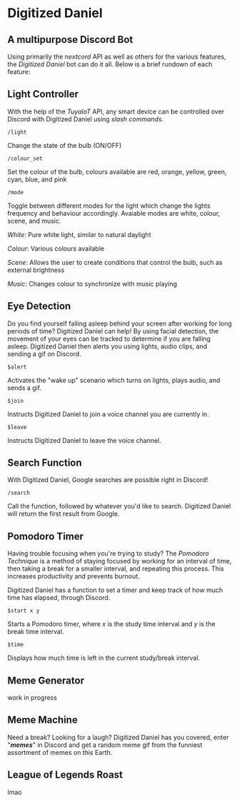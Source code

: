 # **Digitized Daniel**
## A multipurpose Discord Bot

Using primarily the *nextcord* API as well as others for the various features, the *Digitized Daniel* bot can do it all. Below is a brief rundown of each feature:

## **Light Controller**

With the help of the *TuyaIoT* API, any smart device can be controlled over Discord with Digitized Daniel using *slash commands*.
```
/light
``` 
Change the state of the bulb (ON/OFF)
```
/colour_set
```
Set the colour of the bulb, colours available are red, orange, yellow, green, cyan, blue, and pink
```
/mode
```
Toggle between different modes for the light which change the lights frequency and behaviour accordingly. Avaiable modes are white, colour, scene, and music. 

*White*: Pure white light, similar to natural daylight

*Colour*: Various colours available 

*Scene*: Allows the user to create conditions that control the bulb, such as external brightness 

*Music*: Changes colour to synchronize with music playing

## **Eye Detection**
Do you find yourself falling asleep behind your screen after working for long periods of time? Digitized Daniel can help! By using facial detection, the movement of your eyes can be tracked to determine if you are falling asleep. Digitized Daniel then alerts you using lights, audio clips, and sending a gif on Discord. 
```
$alert
```
Activates the "wake up" scenario which turns on lights, plays audio, and sends a gif.
```
$join
```
Instructs Digitized Daniel to join a voice channel you are currently in.
```
$leave
```
Instructs Digitized Daniel to leave the voice channel.

## **Search Function**
With Digitized Daniel, Google searches are possible right in Discord!
```
/search
```
Call the function, followed by whatever you'd like to search. Digitized Daniel will return the first result from Google. 

## **Pomodoro Timer**
Having trouble focusing when you're trying to study? The *Pomodoro Technique* is a method of staying focused by working for an interval of time, then taking a break for a smaller interval, and repeating this process. This increases productivity and prevents burnout.

 Digitized Daniel has a function to set a timer and keep track of how much time has elapsed, through Discord. 
 ```
 $start x y
 ```
 Starts a Pomodoro timer, where *x* is the study time interval and *y* is the break time interval.
 ```
 $time
 ```
 Displays how much time is left in the current study/break interval.

## **Meme Generator**
work in progress

## **Meme Machine**
Need a break? Looking for a laugh? Digitized Daniel has you covered, enter "***memes***" in Discord and get a random meme gif from the funniest assortment of memes on this Earth. 

## **League of Legends Roast**
lmao